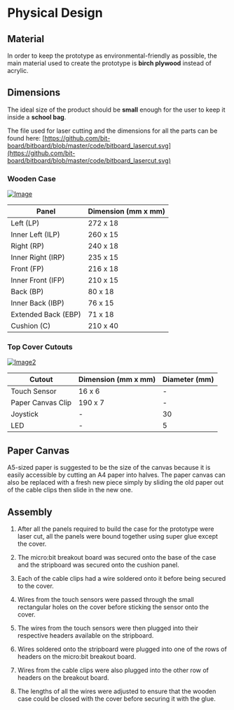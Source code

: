 # Physical Design

## Material
In order to keep the prototype as environmental-friendly as possible, the main material used to create the prototype  is **birch plywood** instead of acrylic.

## Dimensions
The ideal size of the product should be **small** enough for the user to keep it inside a **school bag**.

The file used for laser cutting and the dimensions for all the parts can be found here: [https://github.com/bit-board/bitboard/blob/master/code/bitboard_lasercut.svg](https://github.com/bit-board/bitboard/blob/master/code/bitboard_lasercut.svg)

### Wooden Case

[![Image](https://github.com/bit-board/bitboard-docs/raw/master/images/bitboard_dimensions1.png)](https://github.com/bit-board/bitboard-docs/raw/master/images/bitboard_dimensions1.png)

Panel | Dimension (mm x mm)
--- | ---
Left (LP) | 272 x 18
Inner Left (ILP) | 260 x 15
Right (RP) | 240 x 18
Inner Right (IRP) | 235 x 15
Front (FP) | 216 x 18
Inner Front (IFP) | 210 x 15
Back (BP) | 80 x 18
Inner Back (IBP) | 76 x 15
Extended Back (EBP) | 71 x 18
Cushion (C) | 210 x 40

### Top Cover Cutouts
[![Image2](https://github.com/bit-board/bitboard-docs/raw/master/images/bitboard_dimensions2.png)](https://github.com/bit-board/bitboard-docs/raw/master/images/bitboard_dimensions2.png)

Cutout | Dimension (mm x mm) | Diameter (mm)
--- | --- | ---
Touch Sensor | 16 x 6 | -
Paper Canvas Clip | 190 x 7 | -
Joystick | - | 30
LED | - | 5

## Paper Canvas
A5-sized paper is suggested to be the size of the canvas because it is easily accessible by cutting an A4 paper into halves. The paper canvas can also be replaced with a fresh new piece simply by sliding the old paper out of the cable clips then slide in the new one.

## Assembly
1. After all the panels required to build the case for the prototype were laser cut, all the panels were bound together using super glue except the cover.

2. The micro:bit breakout board was secured onto the base of the case and the stripboard was secured onto the cushion panel.

3. Each of the cable clips had a wire soldered onto it before being secured to the cover.

4. Wires from the touch sensors were passed through the small rectangular holes on the cover before sticking the sensor onto the cover. 

5. The wires from the touch sensors were then plugged into their respective headers available on the stripboard.

6. Wires soldered onto the stripboard were plugged into one of the rows of headers on the micro:bit breakout board.

7. Wires from the cable clips were also plugged into the other row of headers on the breakout board.

8. The lengths of all the wires were adjusted to ensure that the wooden case could be closed with the cover before securing it with the glue.
